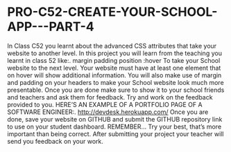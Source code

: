 # PRO-C52-CREATE-YOUR-SCHOOL-APP---PART-4
In Class C52 you learnt about the advanced CSS attributes that take your website to another level.  In this project you will learn from the teaching you learnt in class 52 like:.  margin  padding  position  :hover  To take your School website to the next level. Your website must have at least one element that on hover will show additional information.  You will also make use of margin and padding on your headers to make your School website look much more presentable.  Once you are done make sure to show it to your school friends and teachers and ask them for feedback.  Try and work on the feedback provided to you.  HERE’S AN EXAMPLE OF A PORTFOLIO PAGE OF A SOFTWARE ENGINEER:.  http://devdesk.herokuapp.com/  Once you are done, save your website on GITHUB and submit the GITHUB repository link to use on your student dashboard.  REMEMBER… Try your best, that’s more important than being correct.  After submitting your project your teacher will send you feedback on your work.
